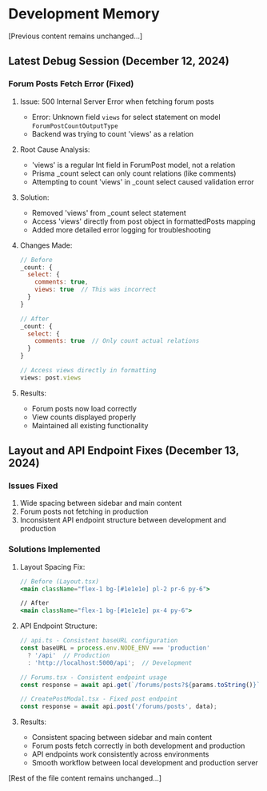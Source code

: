 # Development Memory

[Previous content remains unchanged...]

## Latest Debug Session (December 12, 2024)

### Forum Posts Fetch Error (Fixed)
1. Issue: 500 Internal Server Error when fetching forum posts
   - Error: Unknown field `views` for select statement on model `ForumPostCountOutputType`
   - Backend was trying to count 'views' as a relation

2. Root Cause Analysis:
   - 'views' is a regular Int field in ForumPost model, not a relation
   - Prisma _count select can only count relations (like comments)
   - Attempting to count 'views' in _count select caused validation error

3. Solution:
   - Removed 'views' from _count select statement
   - Access 'views' directly from post object in formattedPosts mapping
   - Added more detailed error logging for troubleshooting

4. Changes Made:
   ```js
   // Before
   _count: {
     select: {
       comments: true,
       views: true  // This was incorrect
     }
   }

   // After
   _count: {
     select: {
       comments: true  // Only count actual relations
     }
   }

   // Access views directly in formatting
   views: post.views
   ```

5. Results:
   - Forum posts now load correctly
   - View counts displayed properly
   - Maintained all existing functionality

## Layout and API Endpoint Fixes (December 13, 2024)

### Issues Fixed
1. Wide spacing between sidebar and main content
2. Forum posts not fetching in production
3. Inconsistent API endpoint structure between development and production

### Solutions Implemented

1. Layout Spacing Fix:
   ```jsx
   // Before (Layout.tsx)
   <main className="flex-1 bg-[#1e1e1e] pl-2 pr-6 py-6">

   // After
   <main className="flex-1 bg-[#1e1e1e] px-4 py-6">
   ```

2. API Endpoint Structure:
   ```typescript
   // api.ts - Consistent baseURL configuration
   const baseURL = process.env.NODE_ENV === 'production' 
     ? '/api'  // Production
     : 'http://localhost:5000/api';  // Development

   // Forums.tsx - Consistent endpoint usage
   const response = await api.get(`/forums/posts?${params.toString()}`);

   // CreatePostModal.tsx - Fixed post endpoint
   const response = await api.post('/forums/posts', data);
   ```

3. Results:
   - Consistent spacing between sidebar and main content
   - Forum posts fetch correctly in both development and production
   - API endpoints work consistently across environments
   - Smooth workflow between local development and production server

[Rest of the file content remains unchanged...]
